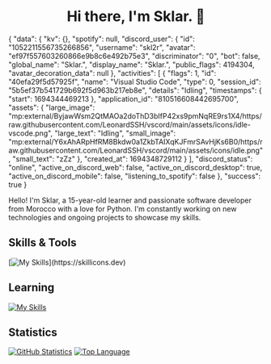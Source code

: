 <h1 align="center">Hi there, I'm Sklar. 👋</h1>
{
    "data": {
        "kv": {},
        "spotify": null,
        "discord_user": {
            "id": "1052211556735266856",
            "username": "skl2r",
            "avatar": "ef97f557603260866e9b8c6e492b75e3",
            "discriminator": "0",
            "bot": false,
            "global_name": "Sklar.",
            "display_name": "Sklar.",
            "public_flags": 4194304,
            "avatar_decoration_data": null
        },
        "activities": [
            {
                "flags": 1,
                "id": "40efa29f5d57925f",
                "name": "Visual Studio Code",
                "type": 0,
                "session_id": "5b5ef37b541729b692f5d963b217eb8e",
                "details": "Idling",
                "timestamps": {
                    "start": 1694344469213
                },
                "application_id": "810516608442695700",
                "assets": {
                    "large_image": "mp:external/ByjawWsm2QtMAOa2doThD3bIfP42xs9pmNqRE9rs1X4/https/raw.githubusercontent.com/LeonardSSH/vscord/main/assets/icons/idle-vscode.png",
                    "large_text": "Idling",
                    "small_image": "mp:external/Y6xAhARpHfRM8Bkdw0a1ZkbTAIXqKJFmrSAvHjKs6B0/https/raw.githubusercontent.com/LeonardSSH/vscord/main/assets/icons/idle.png",
                    "small_text": "zZz"
                },
                "created_at": 1694348729112
            }
        ],
        "discord_status": "online",
        "active_on_discord_web": false,
        "active_on_discord_desktop": true,
        "active_on_discord_mobile": false,
        "listening_to_spotify": false
    },
    "success": true
}


Hello! I'm Sklar, a 15-year-old learner and passionate software developer from Morocco with a love for Python. I'm constantly working on new technologies and ongoing projects to showcase my skills.

## Skills & Tools
[![My Skills](https://skillicons.dev/icons?i=js,html,css,nodejs,mongodb,vscode,git,github,)](https://skillicons.dev)

## Learning
[![My Skills](https://skillicons.dev/icons?i=py,ts)](https://skillicons.dev)


## Statistics
[![GitHub Statistics](https://github-readme-stats.vercel.app/api?username=YourGitHubUsername&show_icons=true&theme=dark)](https://github.com/YourGitHubUsername)
[![Top Language](https://github-readme-stats.vercel.app/api/top-langs/?username=skl2rr&layout=compact&theme=dark)](https://github.com/skl2rr)
